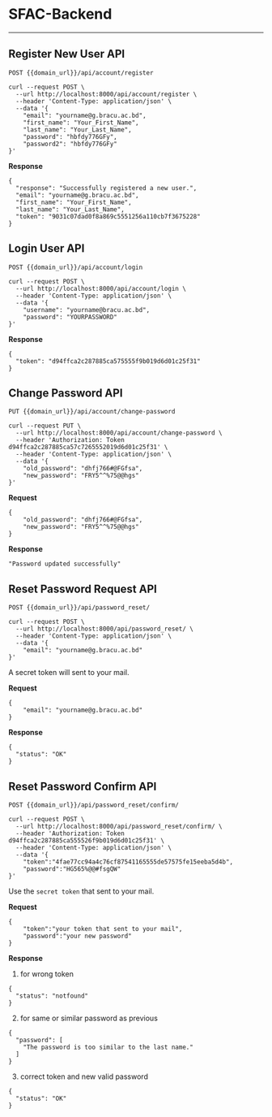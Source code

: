 # SFAC-Backend

-----------------

## Register New User API

```
POST {{domain_url}}/api/account/register
```

```
curl --request POST \
  --url http://localhost:8000/api/account/register \
  --header 'Content-Type: application/json' \
  --data '{
	"email": "yourname@g.bracu.ac.bd",
	"first_name": "Your_First_Name",
	"last_name": "Your_Last_Name",
	"password": "hbfdy776GFy",
	"password2": "hbfdy776GFy"
}'
```

**Response**
```
{
  "response": "Successfully registered a new user.",
  "email": "yourname@g.bracu.ac.bd",
  "first_name": "Your_First_Name",
  "last_name": "Your_Last_Name",
  "token": "9031c07dad0f8a869c5551256a110cb7f3675228"
}
```

## Login User API

```
POST {{domain_url}}/api/account/login
```

```
curl --request POST \
  --url http://localhost:8000/api/account/login \
  --header 'Content-Type: application/json' \
  --data '{
	"username": "yourname@bracu.ac.bd",
	"password": "YOURPASSWORD"
}'
```

**Response**
```
{
  "token": "d94ffca2c287885ca575555f9b019d6d01c25f31"
}
```

## Change Password API

```
PUT {{domain_url}}/api/account/change-password
```

```
curl --request PUT \
  --url http://localhost:8000/api/account/change-password \
  --header 'Authorization: Token d94ffca2c287885ca57c7265552019d6d01c25f31' \
  --header 'Content-Type: application/json' \
  --data '{
    "old_password": "dhfj766#@FGfsa",
    "new_password": "FRY5^^%75@@hgs"
}'
```

**Request**
```
{
    "old_password": "dhfj766#@FGfsa",
    "new_password": "FRY5^^%75@@hgs"
}
```
**Response**
```
"Password updated successfully"
```

## Reset Password Request API

```
POST {{domain_url}}/api/password_reset/
```

```
curl --request POST \
  --url http://localhost:8000/api/password_reset/ \
  --header 'Content-Type: application/json' \
  --data '{
	"email": "yourname@g.bracu.ac.bd"
}'
```

A secret token will sent to your mail.

**Request**
```
{
	"email": "yourname@g.bracu.ac.bd"
}
```
**Response**
```
{
  "status": "OK"
}
```

## Reset Password Confirm API

```
POST {{domain_url}}/api/password_reset/confirm/
```

```
curl --request POST \
  --url http://localhost:8000/api/password_reset/confirm/ \
  --header 'Authorization: Token d94ffca2c287885ca555526f9b019d6d01c25f31' \
  --header 'Content-Type: application/json' \
  --data '{
    "token":"4fae77cc94a4c76cf87541165555de57575fe15eeba5d4b",
    "password":"HG565%@@#fsgQW"
}'
```

Use the `secret token` that sent to your mail.

**Request**
```
{
    "token":"your token that sent to your mail",
    "password":"your new password"
}

```
**Response**
1. for wrong token
```
{
  "status": "notfound"
}
```
2. for same or similar password as previous
```
{
  "password": [
    "The password is too similar to the last name."
  ]
}
```
3. correct token and new valid password
```
{
  "status": "OK"
}
```